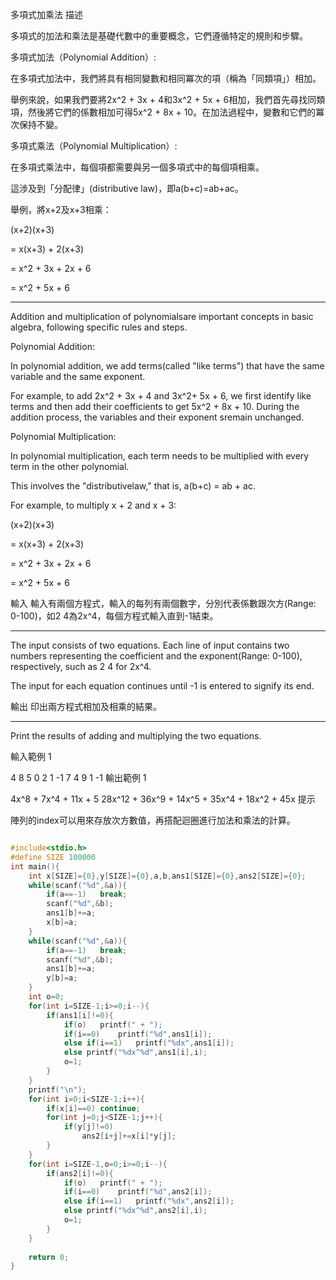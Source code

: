 多項式加乘法
描述

多項式的加法和乘法是基礎代數中的重要概念，它們遵循特定的規則和步驟。

多項式加法（Polynomial Addition）:

在多項式加法中，我們將具有相同變數和相同冪次的項（稱為「同類項」）相加。

舉例來說，如果我們要將2x^2 + 3x + 4和3x^2 + 5x + 6相加，我們首先尋找同類項，然後將它們的係數相加可得5x^2 + 8x + 10。在加法過程中，變數和它們的冪次保持不變。

多項式乘法（Polynomial Multiplication）:

在多項式乘法中，每個項都需要與另一個多項式中的每個項相乘。

這涉及到「分配律」(distributive law)，即a(b+c)=ab+ac。

舉例，將x+2及x+3相乘：

(x+2)(x+3)

= x(x+3) + 2(x+3)

= x^2 + 3x + 2x + 6

= x^2 + 5x + 6

-----------------------------------------------------------

Addition and multiplication of polynomialsare important concepts in basic algebra, following specific rules and steps.

Polynomial Addition:

In polynomial addition, we add terms(called "like terms") that have the same variable and the same exponent.

For example, to add 2x^2 + 3x + 4 and 3x^2+ 5x + 6, we first identify like terms and then add their coefficients to get 5x^2 + 8x + 10. During the addition process, the variables and their exponent sremain unchanged.

Polynomial Multiplication:

In polynomial multiplication, each term needs to be multiplied with every term in the other polynomial.

This involves the "distributivelaw," that is, a(b+c) = ab + ac.

For example, to multiply x + 2 and x + 3:

(x+2)(x+3)

= x(x+3) + 2(x+3)

= x^2 + 3x + 2x + 6

= x^2 + 5x + 6


輸入
輸入有兩個方程式，輸入的每列有兩個數字，分別代表係數跟次方(Range: 0-100)，如2 4為2x^4，每個方程式輸入直到-1結束。

-----------------------------------------------------------

The input consists of two equations. Each line of input contains two numbers representing the coefficient and the exponent(Range: 0-100), respectively, such as 2 4 for 2x^4.

The input for each equation continues until -1 is entered to signify its end.


輸出
印出兩方程式相加及相乘的結果。

-----------------------------------------------------------

Print the results of adding and multiplying the two equations.


輸入範例 1 

4 8
5 0
2 1
-1
7 4
9 1
-1
輸出範例 1

4x^8 + 7x^4 + 11x + 5
28x^12 + 36x^9 + 14x^5 + 35x^4 + 18x^2 + 45x
提示

陣列的index可以用來存放次方數值，再搭配迴圈進行加法和乘法的計算。


```c

#include<stdio.h>
#define SIZE 100000
int main(){
	int x[SIZE]={0},y[SIZE]={0},a,b,ans1[SIZE]={0},ans2[SIZE]={0};
	while(scanf("%d",&a)){
		if(a==-1)	break;
		scanf("%d",&b);
		ans1[b]+=a;
		x[b]=a;
	}
	while(scanf("%d",&a)){
		if(a==-1)	break;
		scanf("%d",&b);
		ans1[b]+=a;
		y[b]=a;
	}
	int o=0;
	for(int i=SIZE-1;i>=0;i--){
		if(ans1[i]!=0){
			if(o)	printf(" + ");
			if(i==0)	printf("%d",ans1[i]);
			else if(i==1)	printf("%dx",ans1[i]);
			else printf("%dx^%d",ans1[i],i);
			o=1;
		}	
	}
	printf("\n");
	for(int i=0;i<SIZE-1;i++){
		if(x[i]==0) continue;
		for(int j=0;j<SIZE-1;j++){
			if(y[j]!=0)
				ans2[i+j]+=x[i]*y[j];
		}
	}
	for(int i=SIZE-1,o=0;i>=0;i--){
		if(ans2[i]!=0){
			if(o)	printf(" + ");
			if(i==0)	printf("%d",ans2[i]);
			else if(i==1)	printf("%dx",ans2[i]);
			else printf("%dx^%d",ans2[i],i);
			o=1;
		}	
	}
	
	return 0;
}

```
